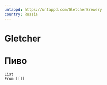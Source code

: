 ```yaml
---
untappd: https://untappd.com/GletcherBrewery
country: Russia
---
```

# Gletcher

# Пиво

```dataview
List 
From [[]]

```
